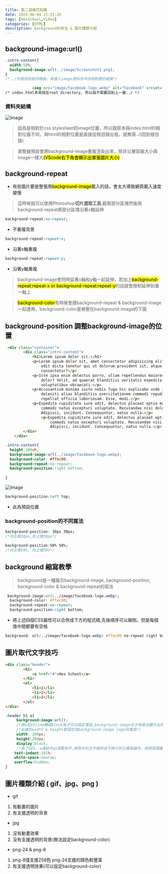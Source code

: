 ```yaml
---
title: 第二週補充知識
date: 2024-06-04 22:31:26
tags: [HexSchool,Video]
categories: [HTML]
description: background的用法 & 圖片種類介紹
---
```

## background-image:url()

```css
.intro-content{
  width:50%;
  background-image:url(../image/Screenshot1.png);
}
/*../代表回到根目錄後，再進入image資料夾中找相對應的檔案*/
```
```html
            <img src="image/facebook-logo.webp" alt="Facebook" srcset="">
/* index.html本來就在root directory, 所以就不需要回到上一層../ */
```
### 資料夾結構
![Image](https://i.imgur.com/KaWU84t.png)
>因為是相對於css stylesheet的image位置，所以跟原本與index.html的相對位置不同，與html的相對位置是直接從根目錄出發，就無需../(回到根目錄)

>瀏覽器預設會將background-image重複渲染出來，除非父層容器大小與image一樣大<mark>(VScode右下角會顯示出單張圖片大小)</mark>

## background-repeat 

* 有些圖片要是整張用<mark>background-image</mark>載入的話，會太大導致網頁載入速度變慢

>這時候就可以使用Photoshop**切片選取工具**,截取部分區塊然後用background-repeat將部分區塊沿著x軸延伸
```css
background-repeat:no-repeat;
```
* 不重複背景

```css
background-repeat:repeat-x;
```
* 沿著x軸重複

```css
background-repeat:repeat-y;
```
* 沿著y軸重複

>background-image會同時延著x軸和y軸一起延伸，若加上<mark>background-repeat:repeat-x or background-repeat:repeat-y</mark>的話就會限制延伸到單一軸上

><mark>background-color</mark>有時候會跟background-repeat & background-image一起連用，background-color是被壓在background-image的下面

## background-position 調整background-image的位置
```html
 <div class="container">
        <div class="intro-content">
            <h1>Lorem ipsum dolor sit.</h1>
            <p>Lorem ipsum dolor sit, amet consectetur adipisicing elit. Quod unde rerum, deleniti ea obcaecati sint hic
                odit dicta tenetur qui ut dolorum provident sit, atque, reprehenderit nulla voluptate! Officiis,
                consectetur?</p>
            <p>Iste ipsa enim delectus porro, ullam repellendus maiores quis rem debitis cum, necessitatibus architecto
                dolor? Velit, ad quaerat blanditiis veritatis expedita totam vel voluptatem officiis officia ab modi
                voluptatibus obcaecati.</p>
            <p>Accusantium minima iusto nobis fuga hic explicabo unde illum, perferendis et animi aperiam quaerat, eaque
                deleniti alias blanditiis exercitationem commodi repudiandae ullam consequatur incidunt reiciendis
                repellat officia laboriosam. Esse, modi.</p>
            <p>Expedita cupiditate iure odit, delectus placeat optio magnam assumenda mollitia aspernatur at saepe nisi
                commodi natus excepturi voluptate. Recusandae nisi dolorem, necessitatibus optio aliquam repellat.
                Adipisci, incidunt. Consequuntur, natus nulla.</p>
                <p>Expedita cupiditate iure odit, delectus placeat optio magnam assumenda mollitia aspernatur at saepe nisi
                    commodi natus excepturi voluptate. Recusandae nisi dolorem, necessitatibus optio aliquam repellat.
                    Adipisci, incidunt. Consequuntur, natus nulla.</p>
        </div>
    </div>
```
```css
.intro-content{
  height:100vh;
  background-image:url(../image/facebook-logo.webp);
  background-color: #ffec00;
  background-repeat:no-repeat;
  background-position:right bottom;
  
}
```
![Image](https://i.imgur.com/u9KRxeV.png)

```css
background-position:left top;
```
* 此為預設位置

### background-position的不同寫法   
```css
background-position: 30px 30px;
/*向左推30px,向上推30px*/
```
```css
background-position:50% 50%;
/*向左推50%, 向上推50%*/
```

## background 縮寫教學

>background是一種複合background-image, background-position, background-color & background-repeat的寫法

```css
 background-image:url(../image/facebook-logo.webp);
  background-color: #ffec00;
  background-repeat:no-repeat;
  background-position:right bottom;
```
* 將上述四個CSS屬性可以合併成下方的程式碼,先後順序可以顛倒，但是每個值中間都要有空格

```css
background: url(../image/facebook-logo.webp) #ffec00 no-repeat right bottom;
```
## 圖片取代文字技巧 

```html
<div class="header">
        <h1>
            <a href="#">Hex School</a>
        </h1>
        <ul>
            <li>1</li>
            <li>2</li>
            <li>3</li>
        </ul>
</div>

```
```css
.header h1 a{
     background-image:url();
     /*將a從inline轉成block後才可以設定寬高,background-image也才有辦法顯示出來*/
     /*此處的width & height都設定為background-image logo的寬高*/
     width: 200px;
     height:200px;
     display:block;
     /*為了SEO, a連結內必須要有字,將其中的文字縮排且不換行到父層容器外，再將其隱藏*/
    text-indent:101%;
    white-space:nowrap;
    overflow:hidden;
}
```
## 圖片種類介紹 ( gif、jpg、png )

* gif
1. 有動畫的圖片
2. 有支援透明的背景

* jpg
1. 沒有動畫效果
2. 沒有支援透明的背景(無法設定background-color)

* png-24 & png-8
1. png-8僅支援256色 png-24支援的顏色較豐富
2. 有支援透明效果(可以設定background-color)
